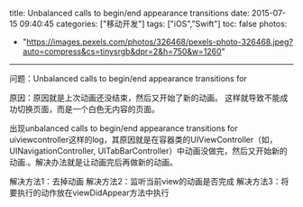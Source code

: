 title: Unbalanced calls to begin/end appearance transitions
date: 2015-07-15 09:40:45
categories: ["移动开发"]
tags: ["iOS","Swift"]
toc: false
photos:
  - "https://images.pexels.com/photos/326468/pexels-photo-326468.jpeg?auto=compress&cs=tinysrgb&dpr=2&h=750&w=1260"
---
问题：Unbalanced calls to begin/end appearance transitions for <uivewcontroller>

原因：原因就是上次动画还没结束，然后又开始了新的动画。  这样就导致不能成功切换页面，而是一个白色无内容的页面。

出现unbalanced calls to begin/end appearance transitions for uiviewcontroller这样的log，其原因就是在容器类的UIViewController（如，UINavigationController, UITabBarController）中动画没做完，然后又开始新的动画.。解决办法就是让动画完后再做新的动画。

解决方法1：去掉动画
解决方法2：监听当前view的动画是否完成
解决方法3：将要执行的动作放在viewDidAppear方法中执行
